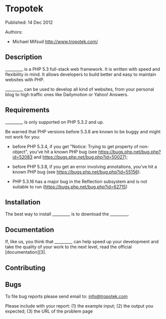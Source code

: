 Tropotek 
=====================================

Published: 14 Dec 2012

Authors:
  * Michael Mifsud <http://www.tropotek.com/>


Description
-----------------

_________ is a PHP 5.3 full-stack web framework. It is written with speed and
flexibility in mind. It allows developers to build better and easy to maintain
websites with PHP.

_________ can be used to develop all kind of websites, from your personal blog
to high traffic ones like Dailymotion or Yahoo! Answers.


Requirements
------------

_________ is only supported on PHP 5.3.2 and up.

Be warned that PHP versions before 5.3.8 are known to be buggy and might not
work for you:

 * before PHP 5.3.4, if you get "Notice: Trying to get property of
   non-object", you've hit a known PHP bug (see
   https://bugs.php.net/bug.php?id=52083 and
   https://bugs.php.net/bug.php?id=50027);

 * before PHP 5.3.8, if you get an error involving annotations, you've hit a
   known PHP bug (see https://bugs.php.net/bug.php?id=55156).

 * PHP 5.3.16 has a major bug in the Reflection subsystem and is not suitable to
   run (https://bugs.php.net/bug.php?id=62715)


Installation
------------

The best way to install _________ is to download the _________.


Documentation
-------------

If, like us, you think that _________ can help speed up your development and take
the quality of your work to the next level, read the official [documentation][3].


Contributing
------------



Bugs
----

To file bug reports please send email to: <info@tropotek.com>

Please include with your report: (1) the example input; (2) the output you
expected; (3) the URL of the problem page

